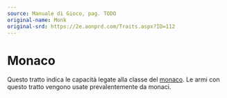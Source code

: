 ```yaml
---
source: Manuale di Gioco, pag. TODO
original-name: Monk
original-srd: https://2e.aonprd.com/Traits.aspx?ID=112
---
```


# Monaco

Questo tratto indica le capacità legate alla classe del
[monaco](/classi/monaco). Le armi con questo tratto vengono usate
prevalentemente da monaci.
